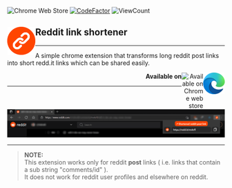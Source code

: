 ![Chrome Web Store](https://img.shields.io/chrome-web-store/v/enabdfbmpfocnjpedmmnhcblcapknhgi)
[![CodeFactor](https://www.codefactor.io/repository/github/sourhub226/reddit-link-shortener-chrome-extension/badge?s=31289ff6224e1e4b2993d70216cdee0223b79b60)](https://www.codefactor.io/repository/github/sourhub226/reddit-link-shortener-chrome-extension)
![ViewCount](https://views.whatilearened.today/views/github/sourhub226/reddit-link-shortener-chrome-extension.svg)

## <a href="https://github.com/sourhub226/reddit-link-shortener-chrome-extension/releases"><img align="left" src="src/ext-icons/ext-logo-128.png" width=65></a> Reddit link shortener 

---

A simple chrome extension that transforms long reddit post links into short redd.it links which can be shared easily.

<p align="right"><b>Available on </b>
  <a href="https://microsoftedge.microsoft.com/addons/detail/aijliklipcbmdapjccjgbbimknglopjf">
    <img align="right" src="https://github.com/MicrosoftEdge/edgevr/blob/main/assets/img/edge-logo-128x128.png" alt="Available as Microsoft Edge Add-on" width=50>
  </a>
  <a href="https://chrome.google.com/webstore/detail/reddit-link-shortener/enabdfbmpfocnjpedmmnhcblcapknhgi">
    <img align="right" src="https://upload.wikimedia.org/wikipedia/commons/thumb/a/a5/Google_Chrome_icon_%28September_2014%29.svg/50px-Google_Chrome_icon_%28September_2014%29.svg.png" alt="Available on Chrome web store" width=50>
  </a>
</p>

---

![screenshot](screenshot.png)

---

> **NOTE:**  
> This extension works only for reddit **post** links ( i.e. links that contain a sub string "comments/id" ).<br>
> It does not work for reddit user profiles and elsewhere on reddit.
